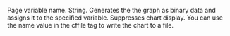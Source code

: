 Page variable name. String. Generates the the graph as
            binary data and assigns it to the specified variable.
            Suppresses chart display. You can use the name value in
            the cffile tag to write the chart to a file.